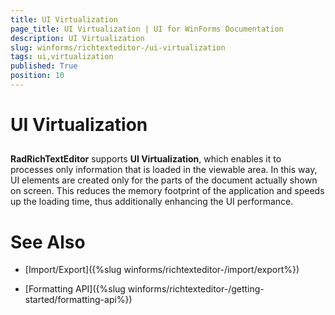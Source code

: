 ```yaml
---
title: UI Virtualization
page_title: UI Virtualization | UI for WinForms Documentation
description: UI Virtualization
slug: winforms/richtexteditor-/ui-virtualization
tags: ui,virtualization
published: True
position: 10
---
```


# UI Virtualization



## 

__RadRichTextEditor__ supports __UI Virtualization__, which enables it to processes only information
          that is loaded in the viewable area.
          In this way, UI elements are created only for the parts of the document actually shown on screen.
          This reduces the memory footprint of the application and speeds up the loading time, thus additionally enhancing the UI performance.
        

# See Also

 * [Import/Export]({%slug winforms/richtexteditor-/import/export%})

 * [Formatting API]({%slug winforms/richtexteditor-/getting-started/formatting-api%})
